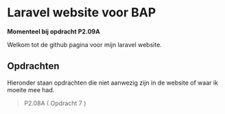 # Laravel website voor BAP 

__Momenteel bij opdracht P2.09A__

Welkom tot de github pagina voor mijn laravel website. 

## Opdrachten 

 Hieronder staan opdrachten die niet aanwezig zijn in de website of waar ik moeite mee had.
 
 > P2.08A ( Opdracht 7 )
 

 
